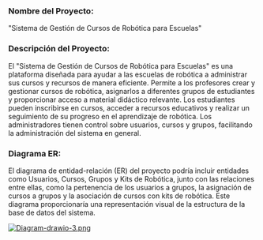 ### Nombre del Proyecto:
"Sistema de Gestión de Cursos de Robótica para Escuelas"

### Descripción del Proyecto:
El "Sistema de Gestión de Cursos de Robótica para Escuelas" es una plataforma diseñada para ayudar a las escuelas de robótica a administrar sus cursos y recursos de manera eficiente. Permite a los profesores crear y gestionar cursos de robótica, asignarlos a diferentes grupos de estudiantes y proporcionar acceso a material didáctico relevante. Los estudiantes pueden inscribirse en cursos, acceder a recursos educativos y realizar un seguimiento de su progreso en el aprendizaje de robótica. Los administradores tienen control sobre usuarios, cursos y grupos, facilitando la administración del sistema en general.

### Diagrama ER:
El diagrama de entidad-relación (ER) del proyecto podría incluir entidades como Usuarios, Cursos, Grupos y Kits de Robótica, junto con las relaciones entre ellas, como la pertenencia de los usuarios a grupos, la asignación de cursos a grupos y la asociación de cursos con kits de robótica. Este diagrama proporcionaría una representación visual de la estructura de la base de datos del sistema.

[![Diagram-drawio-3.png](https://i.postimg.cc/sDk6dBvZ/Untitled-Diagram-drawio-3.png)](https://postimg.cc/w7kcDj56)
